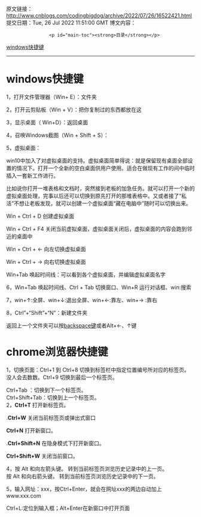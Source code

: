 原文链接：http://www.cnblogs.com/codingbigdog/archive/2022/07/26/16522421.html
提交日期：Tue, 26 Jul 2022 11:51:00 GMT
博文内容：

                    <p id="main-toc"><strong>目录</strong></p> 
<p id="windows%E5%BF%AB%E6%8D%B7%E9%94%AE-toc" style="margin-left:0px;"><a href="#windows%E5%BF%AB%E6%8D%B7%E9%94%AE">windows快捷键</a></p> 
<hr id="hr-toc">
<h1>windows快捷键</h1> 
<p>1，打开文件管理器（Win+ E）：文件夹</p> 
<p>2，打开云剪贴板（Win + V）：把你复制过的东西都放在这</p> 
<p>3，显示桌面（ Win+D）：返回桌面</p> 
<p>4，召唤Windows截图（Win + Shift + S）：</p> 
<p>5，虚拟桌面：</p> 
<p>win10中加入了对虚拟桌面的支持。虚拟桌面简单得说：就是保留现有桌面全部设置的情况下。打开一个全新的空白桌面供用户使用。适合在做现有工作的间中临时插入一套新工作进行。</p> 
<p>比如说你打开一堆表格和文档时，突然接到老板的加急任务。就可以打开一个新的虚拟桌面处理，完事以后还可以切换到原先打开的那堆表格中。又或者接了“私活”不想让老板发现，就可以创建一个虚拟桌面“藏在电脑中”随时可以切换出来。</p> 
<p>Win + Ctrl + D 创建虚拟桌面</p> 
<p>Win + Ctrl + F4 关闭当前虚拟桌面，虚拟桌面关闭后，虚拟桌面的内容会跑到邻近的桌面中</p> 
<p>Win + Ctrl + ← 向左切换虚拟桌面</p> 
<p>Win + Ctrl + → 向右切换虚拟桌面</p> 
<p>Win+Tab 唤起时间线：可以看到各个虚拟桌面，并编辑虚拟桌面名字</p> 
<p>6，Win+Tab 唤起时间线、Ctrl + Tab 切换窗口、Win+R 运行对话框、win:搜索</p> 
<p>7，win+↑:全屏、win+↓:退出全屏、win+←:靠左、win+→ :靠右</p> 
<p>8，Ctrl”+“Shift”+“N”：新建文件夹</p> 
<p>返回上一个文件夹可以按<a href="https://www.baidu.com/s?wd=backspace%E9%94%AE&amp;tn=SE_PcZhidaonwhc_ngpagmjz&amp;rsv_dl=gh_pc_zhidao" title="backspace键">backspace键</a>或者Alt+←、↑键</p> 
<h1>chrome浏览器快捷键</h1> 
<p>1，切换页面：Ctrl+1&nbsp;到&nbsp;Ctrl+8&nbsp;切换到标签栏中指定位置编号所对应的标签页。<br> 没人会去数数。Ctrl+9&nbsp;切换到最后一个标签页。&nbsp;</p> 
<p>Ctrl+Tab&nbsp;：切换到下一个标签页。&nbsp;<br> Ctrl+Shift+Tab：切换到上一个标签页。&nbsp;<br> 2，<strong>Ctrl+T</strong>&nbsp;打开新标签页。</p> 
<p>.<strong>Ctrl+W</strong>&nbsp;关闭当前标签页或弹出式窗口</p> 
<p><strong>Ctrl+N</strong>&nbsp;打开新窗口。&nbsp;</p> 
<p>.<strong>Ctrl+Shift+N</strong>&nbsp;在隐身模式下打开新窗口。&nbsp;</p> 
<p><strong>Ctrl+Shift+W</strong>&nbsp;关闭当前窗口。&nbsp;</p> 
<p>4，按 Alt 和向左箭头键。 转到当前标签页浏览历史记录中的上一页。&nbsp;<br> 按 Alt 和向右箭头键。 转到当前标签页浏览历史记录中的下一页。&nbsp;</p> 
<p>5，输入网址：xxx，按Ctrl+Enter，就会在网址xxx的两边自动加上www.xxx.com</p> 
<p>Ctrl+L:定位到输入框；Alt+Enter在新窗口中打开页面</p>
                